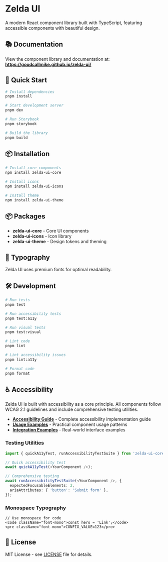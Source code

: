 # Zelda UI

A modern React component library built with TypeScript, featuring accessible components with beautiful design.

## 📚 Documentation

View the component library and documentation at: **https://goodcallmike.github.io/zelda-ui/**

## 🚀 Quick Start

```bash
# Install dependencies
pnpm install

# Start development server
pnpm dev

# Run Storybook
pnpm storybook

# Build the library
pnpm build
```

## 📦 Installation

```bash
# Install core components
npm install zelda-ui-core

# Install icons
npm install zelda-ui-icons

# Install theme
npm install zelda-ui-theme
```

## 📦 Packages

- **zelda-ui-core** - Core UI components
- **zelda-ui-icons** - Icon library  
- **zelda-ui-theme** - Design tokens and theming

## 🎨 Typography

Zelda UI uses premium fonts for optimal readability.

## 🛠️ Development

```bash
# Run tests
pnpm test

# Run accessibility tests
pnpm test:a11y

# Run visual tests
pnpm test:visual

# Lint code
pnpm lint

# Lint accessibility issues
pnpm lint:a11y

# Format code
pnpm format
```

## ♿ Accessibility

Zelda UI is built with accessibility as a core principle. All components follow WCAG 2.1 guidelines and include comprehensive testing utilities.

- **[Accessibility Guide](docs/ACCESSIBILITY.md)** - Complete accessibility implementation guide
- **[Usage Examples](docs/USAGE_GUIDE.md)** - Practical component usage patterns
- **[Integration Examples](docs/INTEGRATION_EXAMPLES.md)** - Real-world interface examples

### Testing Utilities
```typescript
import { quickA11yTest, runAccessibilityTestSuite } from 'zelda-ui-core/utils';

// Quick accessibility test
await quickA11yTest(<YourComponent />);

// Comprehensive testing
await runAccessibilityTestSuite(<YourComponent />, {
  expectedFocusableElements: 2,
  ariaAttributes: { 'button': 'Submit form' },
});
```

### Monospace Typography
```tsx
// Use monospace for code
<code className="font-mono">const hero = 'Link';</code>
<pre className="font-mono">CONFIG_VALUE=123</pre>
```

## 📄 License

MIT License - see [LICENSE](LICENSE) file for details.
